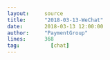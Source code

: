 ```yaml
---
layout:     source 
title:      "2018-03-13-WeChat"
date:       2018-03-13 12:00:00
author:     "PaymentGroup"
lines:      368 
tag:		  [chat]
---
```

